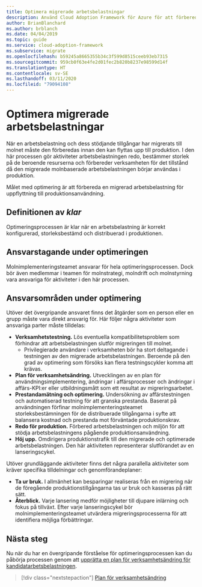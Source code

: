 ```yaml
---
title: Optimera migrerade arbetsbelastningar
description: Använd Cloud Adoption Framework för Azure för att förbereda dina migrerade arbetsbelastningar och tillgångar som ska flyttas upp till produktion.
author: BrianBlanchard
ms.author: brblanch
ms.date: 04/04/2019
ms.topic: guide
ms.service: cloud-adoption-framework
ms.subservice: migrate
ms.openlocfilehash: b59245a8665355b34c3f599d8515ceeb93eb7315
ms.sourcegitcommit: 959cb0f63e4fe2d01fec2b820b8237e98599d14f
ms.translationtype: HT
ms.contentlocale: sv-SE
ms.lasthandoff: 03/11/2020
ms.locfileid: "79094108"
---
```

# <a name="optimize-migrated-workloads"></a>Optimera migrerade arbetsbelastningar

När en arbetsbelastning och dess stödjande tillgångar har migrerats till molnet måste den förberedas innan den kan flyttas upp till produktion. I den här processen gör aktiviteter arbetsbelastningen redo, bestämmer storlek på de beroende resurserna och förbereder verksamheten för det tillstånd då den migrerade molnbaserade arbetsbelastningen börjar användas i produktion.

Målet med optimering är att förbereda en migrerad arbetsbelastning för uppflyttning till produktionsanvändning.

## <a name="definition-of-done"></a>Definitionen av *klar*

Optimeringsprocessen är klar när en arbetsbelastning är korrekt konfigurerad, storleksbestämd och distribuerad i produktionen.

## <a name="accountability-during-optimization"></a>Ansvarstagande under optimeringen

Molnimplementeringsteamet ansvarar för hela optimeringsprocessen. Dock bör även medlemmar i teamen för molnstrategi, molndrift och molnstyrning vara ansvariga för aktiviteter i den här processen.

## <a name="responsibilities-during-optimization"></a>Ansvarsområden under optimering

Utöver det övergripande ansvaret finns det åtgärder som en person eller en grupp måste vara direkt ansvarig för. Här följer några aktiviteter som ansvariga parter måste tilldelas:

- **Verksamhetstestning.** Lös eventuella kompatibilitetsproblem som förhindrar att arbetsbelastningen slutför migreringen till molnet.
  - Privilegierade användare i verksamheten bör ha stort deltagande i testningen av den migrerade arbetsbelastningen. Beroende på den grad av optimering som försöks kan flera testningscykler komma att krävas.
- **Plan för verksamhetsändring.** Utvecklingen av en plan för användningsimplementering, ändringar i affärsprocesser och ändringar i affärs-KPI:er eller utbildningsmått som ett resultat av migreringsarbetet.
- **Prestandamätning och optimering.** Undersökning av affärstestningen och automatiserad testning för att granska prestanda. Baserat på användningen förfinar molnimplementeringsteamet storleksbestämningen för de distribuerade tillgångarna i syfte att balansera kostnad och prestanda mot förväntade produktionskrav.
- **Redo för produktion.** Förbered arbetsbelastningen och miljön för att stödja arbetsbelastningens pågående produktionsanvändning.
- **Höj upp.** Omdirigera produktionstrafik till den migrerade och optimerade arbetsbelastningen. Den här aktiviteten representerar slutförandet av en lanseringscykel.

Utöver grundläggande aktiviteter finns det några parallella aktiviteter som kräver specifika tilldelningar och genomförandeplaner:

- **Ta ur bruk.** I allmänhet kan besparingar realiseras från en migrering när de föregående produktionstillgångarna tas ur bruk och kasseras på rätt sätt.
- **Återblick.** Varje lansering medför möjligheter till djupare inlärning och fokus på tillväxt. Efter varje lanseringscykel bör molnimplementeringsteamet utvärdera migreringsprocesserna för att identifiera möjliga förbättringar.

## <a name="next-steps"></a>Nästa steg

Nu när du har en övergripande förståelse för optimeringsprocessen kan du påbörja processen genom att [upprätta en plan för verksamhetsändring för kandidatarbetsbelastningen](./business-change-plan.md).

> [!div class="nextstepaction"]
> [Plan för verksamhetsändring](./business-change-plan.md)

